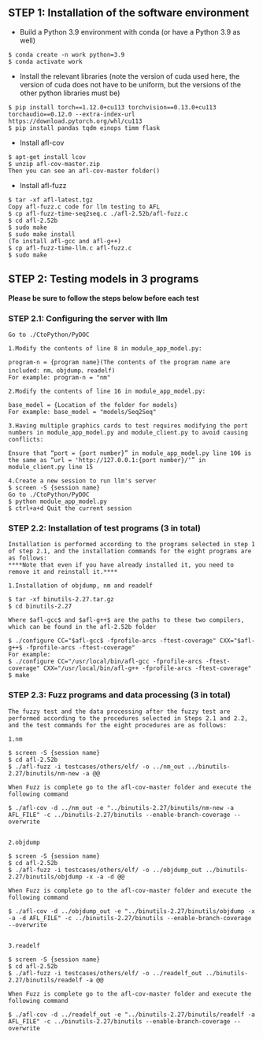 ## STEP 1: Installation of the software environment

- Build a Python 3.9 environment with conda (or have a Python 3.9 as well)

```
$ conda create -n work python=3.9
$ conda activate work
```
- Install the relevant libraries (note the version of cuda used here, the version of cuda does not have to be uniform, but the versions of the other python libraries must be)

```
$ pip install torch==1.12.0+cu113 torchvision==0.13.0+cu113 torchaudio==0.12.0 --extra-index-url https://download.pytorch.org/whl/cu113
$ pip install pandas tqdm einops timm flask 
```
- Install afl-cov

~~~
$ apt-get install lcov
$ unzip afl-cov-master.zip
Then you can see an afl-cov-master folder()
~~~

- Install afl-fuzz

~~~
$ tar -xf afl-latest.tgz
Copy afl-fuzz.c code for llm testing to AFL
$ cp afl-fuzz-time-seq2seq.c ./afl-2.52b/afl-fuzz.c
$ cd afl-2.52b
$ sudo make
$ sudo make install
(To install afl-gcc and afl-g++)
$ cp afl-fuzz-time-llm.c afl-fuzz.c
$ sudo make
~~~

## STEP 2: Testing models in 3 programs

**Please be sure to follow the steps below before each test**

### STEP 2.1: Configuring the server with llm

~~~
Go to ./CtoPython/PyDOC

1.Modify the contents of line 8 in module_app_model.py:

program-n = {program name}(The contents of the program name are included: nm、objdump、readelf)
For example: program-n = "nm"

2.Modify the contents of line 16 in module_app_model.py:

base_model = {Location of the folder for models}
For example: base_model = "models/Seq2Seq"

3.Having multiple graphics cards to test requires modifying the port numbers in module_app_model.py and module_client.py to avoid causing conflicts:

Ensure that “port = {port number}” in module_app_model.py line 106 is the same as “url = 'http://127.0.0.1:{port number}/'” in module_client.py line 15

4.Create a new session to run llm's server
$ screen -S {session name}
Go to ./CtoPython/PyDOC
$ python module_app_model.py
$ ctrl+a+d Quit the current session
~~~

### STEP 2.2: Installation of test programs (3 in total)

~~~
Installation is performed according to the programs selected in step 1 of step 2.1, and the installation commands for the eight programs are as follows:
****Note that even if you have already installed it, you need to remove it and reinstall it.****

1.Installation of objdump, nm and readelf

$ tar -xf binutils-2.27.tar.gz
$ cd binutils-2.27

Where $afl-gcc$ and $afl-g++$ are the paths to these two compilers, which can be found in the afl-2.52b folder

$ ./configure CC="$afl-gcc$ -fprofile-arcs -ftest-coverage" CXX="$afl-g++$ -fprofile-arcs -ftest-coverage"
For example:
$ ./configure CC="/usr/local/bin/afl-gcc -fprofile-arcs -ftest-coverage" CXX="/usr/local/bin/afl-g++ -fprofile-arcs -ftest-coverage"
$ make
~~~

### STEP 2.3: Fuzz programs and data processing (3 in total)

~~~
The fuzzy test and the data processing after the fuzzy test are performed according to the procedures selected in Steps 2.1 and 2.2, and the test commands for the eight procedures are as follows:

1.nm

$ screen -S {session name}
$ cd afl-2.52b
$ ./afl-fuzz -i testcases/others/elf/ -o ../nm_out ../binutils-2.27/binutils/nm-new -a @@

When Fuzz is complete go to the afl-cov-master folder and execute the following command

$ ./afl-cov -d ../nm_out -e "../binutils-2.27/binutils/nm-new -a AFL_FILE" -c ../binutils-2.27/binutils --enable-branch-coverage --overwrite


2.objdump

$ screen -S {session name}
$ cd afl-2.52b
$ ./afl-fuzz -i testcases/others/elf/ -o ../objdump_out ../binutils-2.27/binutils/objdump -x -a -d @@

When Fuzz is complete go to the afl-cov-master folder and execute the following command

$ ./afl-cov -d ../objdump_out -e "../binutils-2.27/binutils/objdump -x -a -d AFL_FILE" -c ../binutils-2.27/binutils --enable-branch-coverage --overwrite


3.readelf

$ screen -S {session name}
$ cd afl-2.52b
$ ./afl-fuzz -i testcases/others/elf/ -o ../readelf_out ../binutils-2.27/binutils/readelf -a @@

When Fuzz is complete go to the afl-cov-master folder and execute the following command

$ ./afl-cov -d ../readelf_out -e "../binutils-2.27/binutils/readelf -a AFL_FILE" -c ../binutils-2.27/binutils --enable-branch-coverage --overwrite
~~~